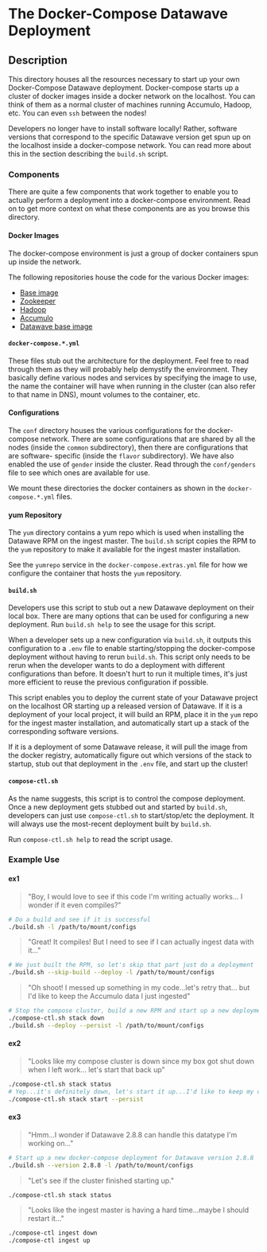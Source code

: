 # The Docker-Compose Datawave Deployment #

## Description ##
This directory houses all the resources necessary to start up your own
Docker-Compose Datawave deployment. Docker-compose starts up a cluster
of docker images inside a docker network on the localhost. You can think
of them as a normal cluster of machines running Accumulo, Hadoop, etc.
You can even `ssh` between the nodes!

Developers no longer have to install software locally! Rather, software
versions that correspond to the specific Datawave version get spun up
on the localhost inside a docker-compose network. You can read more about
this in the section describing the `build.sh` script.

### Components ###
There are quite a few components that work together to enable you to actually
perform a deployment into a docker-compose environment. Read on to get more
context on what these components are as you browse this directory.

#### Docker Images ####
The docker-compose environment is just a group of docker containers spun up
inside the network.

The following repositories house the code for the various Docker images:
- [Base image](https://github.com/ejrgilbert/compose-base-image)
- [Zookeeper](https://github.com/ejrgilbert/zookeeper-cdh-docker)
- [Hadoop](https://github.com/ejrgilbert/hadoop-cdh-docker)
- [Accumulo](https://github.com/ejrgilbert/accumulo-docker)
- [Datawave base image](https://github.com/ejrgilbert/datawave-docker)

#### `docker-compose.*.yml` ####
These files stub out the architecture for the deployment. Feel free to read
through them as they will probably help demystify the environment. They
basically define various nodes and services by specifying the image to use,
the name the container will have when running in the cluster (can also refer
to that name in DNS), mount volumes to the container, etc.

#### Configurations ###
The `conf` directory houses the various configurations for the docker-compose
network. There are some configurations that are shared by all the nodes (inside
the `common` subdirectory), then there are configurations that are software-
specific (inside the `flavor` subdirectory). We have also enabled the use of
`gender` inside the cluster. Read through the `conf/genders` file to see which
ones are available for use.

We mount these directories the docker containers as shown in the `docker-compose.*.yml`
files.

#### yum Repository ###
The `yum` directory contains a yum repo which is used when installing the Datawave RPM
on the ingest master. The `build.sh` script copies the RPM to the `yum` repository to
make it available for the ingest master installation.

See the `yumrepo` service in the `docker-compose.extras.yml` file for how we configure
the container that hosts the `yum` repository.
 
#### `build.sh` ####
Developers use this script to stub out a new Datawave deployment on their local box.
There are many options that can be used for configuring a new deployment. Run
`build.sh help` to see the usage for this script.

When a developer sets up a new configuration via `build.sh`, it outputs this configuration
to a `.env` file to enable starting/stopping the docker-compose deployment without having
to rerun `build.sh`. This script only needs to be rerun when the developer wants to do a
deployment with different configurations than before. It doesn't hurt to run it multiple
times, it's just more efficient to reuse the previous configuration if possible.

This script enables you to deploy the current state of your Datawave project on the localhost
OR starting up a released version of Datawave. If it is a deployment of your local project, it
will build an RPM, place it in the `yum` repo for the ingest master installation, and automatically
start up a stack of the corresponding software versions.

If it is a deployment of some Datawave release, it will pull the image from the docker registry,
automatically figure out which versions of the stack to startup, stub out that deployment in
the `.env` file, and start up the cluster!

#### `compose-ctl.sh` ####
As the name suggests, this script is to control the compose deployment. Once a new deployment
gets stubbed out and started by `build.sh`, developers can just use `compose-ctl.sh` to start/stop/etc
the deployment. It will always use the most-recent deployment built by `build.sh`.

Run `compose-ctl.sh help` to read the script usage.

### Example Use ###

#### ex1 ####

> "Boy, I would love to see if this code I'm writing actually works...
> I wonder if it even compiles?"

```bash
# Do a build and see if it is successful
./build.sh -l /path/to/mount/configs
```

> "Great! It compiles! But I need to see if I can actually ingest data with it..."

```bash
# We just built the RPM, so let's skip that part just do a deployment
./build.sh --skip-build --deploy -l /path/to/mount/configs
```

> "Oh shoot! I messed up something in my code...let's retry that...
> but I'd like to keep the Accumulo data I just ingested"

```bash
# Stop the compose cluster, build a new RPM and start up a new deployment that will persist the Accumulo data
./compose-ctl.sh stack down
./build.sh --deploy --persist -l /path/to/mount/configs
```
#### ex2 ####

> "Looks like my compose cluster is down since my box got shut down when I left work...
> let's start that back up"

```bash
./compose-ctl.sh stack status
# Yep...it's definitely down, let's start it up...I'd like to keep my data though
./compose-ctl.sh stack start --persist
```

#### ex3 ####

> "Hmm...I wonder if Datawave 2.8.8 can handle this datatype I'm working on..."

```bash
# Start up a new docker-compose deployment for Datawave version 2.8.8
./build.sh --version 2.8.8 -l /path/to/mount/configs
```

> "Let's see if the cluster finished starting up."

```bash
./compose-ctl.sh stack status
```

> "Looks like the ingest master is having a hard time...maybe I should restart it..."

```bash
./compose-ctl ingest down
./compose-ctl ingest up
```

